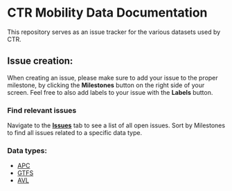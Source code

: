 # CTR Mobility Data Documentation
This repository serves as an issue tracker for the various datasets used by CTR.

## Issue creation:
When creating an issue, please make sure to add your issue to the proper milestone, by clicking the **Milestones** button on the right side of your screen. Feel free to also add labels to your issue with the **Labels** button.

### Find relevant issues
Navigate to the [**Issues**](https://github.com/georgenewman10/CTR-Mobility-Data-Documentation/issues) tab to see a list of all open issues. Sort by Milestones to find all issues related to a specific data type. 

### Data types:
  - [APC](./APC)
  - [GTFS](./GTFS)
  - [AVL](./AVL)
